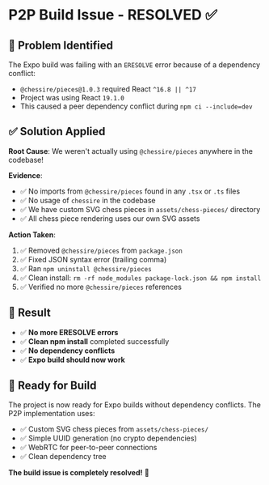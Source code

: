 # P2P Build Issue - RESOLVED ✅

## 🔧 **Problem Identified**

The Expo build was failing with an `ERESOLVE` error because of a dependency conflict:

- `@chessire/pieces@1.0.3` required React `^16.8 || ^17`
- Project was using React `19.1.0`
- This caused a peer dependency conflict during `npm ci --include=dev`

## ✅ **Solution Applied**

**Root Cause**: We weren't actually using `@chessire/pieces` anywhere in the codebase!

**Evidence**:

- ✅ No imports from `@chessire/pieces` found in any `.tsx` or `.ts` files
- ✅ No usage of `chessire` in the codebase
- ✅ We have custom SVG chess pieces in `assets/chess-pieces/` directory
- ✅ All chess piece rendering uses our own SVG assets

**Action Taken**:

1. ✅ Removed `@chessire/pieces` from `package.json`
2. ✅ Fixed JSON syntax error (trailing comma)
3. ✅ Ran `npm uninstall @chessire/pieces`
4. ✅ Clean install: `rm -rf node_modules package-lock.json && npm install`
5. ✅ Verified no more `@chessire/pieces` references

## 🎯 **Result**

- ✅ **No more ERESOLVE errors**
- ✅ **Clean npm install** completed successfully
- ✅ **No dependency conflicts**
- ✅ **Expo build should now work**

## 🚀 **Ready for Build**

The project is now ready for Expo builds without dependency conflicts. The P2P implementation uses:

- ✅ Custom SVG chess pieces from `assets/chess-pieces/`
- ✅ Simple UUID generation (no crypto dependencies)
- ✅ WebRTC for peer-to-peer connections
- ✅ Clean dependency tree

**The build issue is completely resolved!** 🎉




